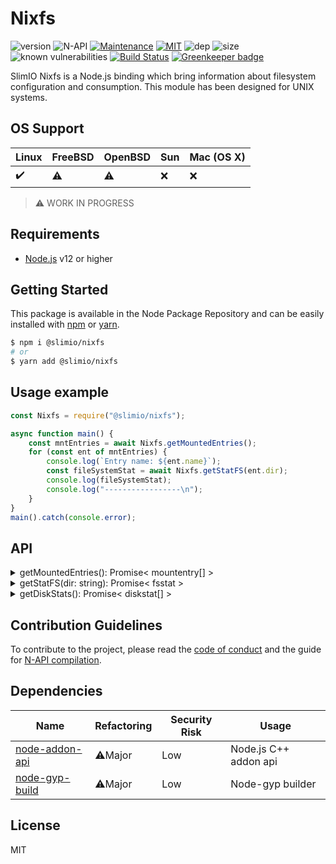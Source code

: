 # Nixfs
![version](https://img.shields.io/badge/dynamic/json.svg?url=https://raw.githubusercontent.com/SlimIO/Nixfs/master/package.json&query=$.version&label=Version)
![N-API](https://img.shields.io/badge/N--API-v3-green.svg)
[![Maintenance](https://img.shields.io/badge/Maintained%3F-yes-green.svg)](https://github.com/SlimIO/Nixfs/commit-activity)
[![MIT](https://img.shields.io/github/license/Naereen/StrapDown.js.svg)](https://github.com/SlimIO/Nixfs/blob/master/LICENSE)
![dep](https://img.shields.io/badge/Dependencies-2-yellow.svg)
![size](https://img.shields.io/github/languages/code-size/SlimIO/Nixfs)
![known vulnerabilities](https://img.shields.io/snyk/vulnerabilities/github/SlimIO/Nixfs)
[![Build Status](https://travis-ci.com/SlimIO/Nixfs.svg?branch=master)](https://travis-ci.com/SlimIO/Nixfs)
[![Greenkeeper badge](https://badges.greenkeeper.io/SlimIO/Nixfs.svg)](https://greenkeeper.io/)

SlimIO Nixfs is a Node.js binding which bring information about filesystem configuration and consumption. This module has been designed for UNIX systems.

## OS Support

| Linux | FreeBSD | OpenBSD | Sun | Mac (OS X) |
| --- | --- | --- | --- | --- |
| ✔️ | ⚠️ | ⚠️ | ❌ | ❌ |

> ⚠️ WORK IN PROGRESS

## Requirements
- [Node.js](https://nodejs.org/en/) v12 or higher

## Getting Started

This package is available in the Node Package Repository and can be easily installed with [npm](https://docs.npmjs.com/getting-started/what-is-npm) or [yarn](https://yarnpkg.com).

```bash
$ npm i @slimio/nixfs
# or
$ yarn add @slimio/nixfs
```

## Usage example

```js
const Nixfs = require("@slimio/nixfs");

async function main() {
    const mntEntries = await Nixfs.getMountedEntries();
    for (const ent of mntEntries) {
        console.log(`Entry name: ${ent.name}`);
        const fileSystemStat = await Nixfs.getStatFS(ent.dir);
        console.log(fileSystemStat);
        console.log("-----------------\n");
    }
}
main().catch(console.error);
```

## API

<details><summary>getMountedEntries(): Promise< mountentry[] ></summary>
<br />

Retrieve mounted entries on the local system. Return an array of `mountentry` object. On FreeBSD the data is retrieved by reading the `/etc/fstab` file.

```ts
interface mountentry {
    dir: string;
    name: string;
    type: string;
    freq: number;
    passno: number;
    options: string[];
}
```
</details>

<details><summary>getStatFS(dir: string): Promise< fsstat ></summary>
<br />

Retrieve statistic for a given file system directory. Return an `fsstat` Object. It use UNIX [statfs](http://www.tutorialspoint.com/unix_system_calls/statfs.htm) under the hood.

```ts
interface fsstat {
    type: string;
    typeId: number;
    bsize: number;
    blocks: number;
    bfree: number;
    bavail: number;
    files: number;
    ffree: number;
    availableSpace: number;
    fsid?: [number, number];
    nameLen: number;
}
```

> Note: fsid is not available on freebsd!
</details>


<details><summary>getDiskStats(): Promise< diskstat[] ></summary>
<br />

Retrieve all Disks statistics. Return an array of `diskstat` object. The data is retrieved by reading the `/proc/diskstats` file (a documentation describing this file can be found [here](https://www.kernel.org/doc/Documentation/ABI/testing/procfs-diskstats))

```ts
interface diskstat {
    devName: string;
    major: number;
    minor: number;
    rdIos: number;
    rdMergesOrRdSec: number;
    rdSecOrWrIos: number;
    rdTicksOrWrSec: number;
    wrIos: number;
    wrMerges: number;
    wrSec: number;
    wrTicks: number;
    iosPgr: number;
    totTicks: number;
    rqTicks: number;
}
```
</details>

## Contribution Guidelines
To contribute to the project, please read the [code of conduct](https://github.com/SlimIO/Governance/blob/master/COC_POLICY.md) and the guide for [N-API compilation](https://github.com/SlimIO/Governance/blob/master/docs/native_addons.md).

## Dependencies

|Name|Refactoring|Security Risk|Usage|
|---|---|---|---|
|[node-addon-api](https://github.com/nodejs/node-addon-api)|⚠️Major|Low|Node.js C++ addon api|
|[node-gyp-build](https://github.com/prebuild/node-gyp-build)|⚠️Major|Low|Node-gyp builder|

## License
MIT
